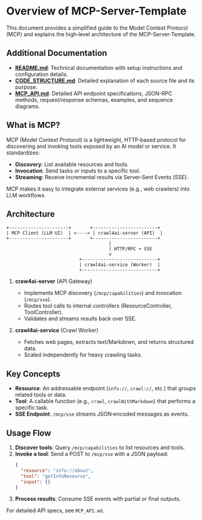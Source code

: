 # Overview of MCP-Server-Template

This document provides a simplified guide to the Model Context Protocol (MCP) and explains the high‑level architecture of the MCP-Server-Template.

## Additional Documentation

- **[README.md](README.md)**: Technical documentation with setup instructions and configuration details.
- **[CODE_STRUCTURE.md](CODE_STRUCTURE.md)**: Detailed explanation of each source file and its purpose.
- **[MCP_API.md](MCP_API.md)**: Detailed API endpoint specifications, JSON-RPC methods, request/response schemas, examples, and sequence diagrams.

## What is MCP?
MCP (Model Context Protocol) is a lightweight, HTTP‑based protocol for discovering and invoking tools exposed by an AI model or service. It standardizes:

- **Discovery**: List available resources and tools.
- **Invocation**: Send tasks or inputs to a specific tool.
- **Streaming**: Receive incremental results via Server‑Sent Events (SSE).

MCP makes it easy to integrate external services (e.g., web crawlers) into LLM workflows.

## Architecture

```
+----------------------+       +------------------------+
| MCP Client (LLM UI)  | <----> | crawl4ai-server (API)  |
+----------------------+       +------------------------+
                                      |
                                      | HTTP/RPC + SSE
                                      v
                           +----------------------------+
                           | crawl4ai-service (Worker)  |
                           +----------------------------+
```

1. **craw4ai-server** (API Gateway)
   - Implements MCP discovery (`/mcp/capabilities`) and invocation (`/mcp/sse`).
   - Routes tool calls to internal controllers (ResourceController, ToolController).
   - Validates and streams results back over SSE.

2. **crawl4ai-service** (Crawl Worker)
   - Fetches web pages, extracts text/Markdown, and returns structured data.
   - Scaled independently for heavy crawling tasks.

## Key Concepts

- **Resource**: An addressable endpoint (`info://`, `crawl://`, etc.) that groups related tools or data.
- **Tool**: A callable function (e.g., `crawl`, `crawlWithMarkdown`) that performs a specific task.
- **SSE Endpoint**: `/mcp/sse` streams JSON‑encoded messages as events.

## Usage Flow

1. **Discover tools**: Query `/mcp/capabilities` to list resources and tools.
2. **Invoke a tool**: Send a POST to `/mcp/sse` with a JSON payload:
   ```json
   {
     "resource": "info://about",      
     "tool": "getInfoResource",       
     "input": {}                        
   }
   ```
3. **Process results**: Consume SSE events with partial or final outputs.

For detailed API specs, see `MCP_API.md`.